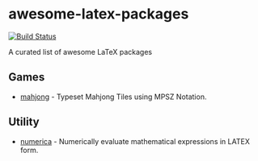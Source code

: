 # awesome-latex-packages

[![Build Status](https://app.travis-ci.com/maphy-psd/awesome-latex-packages.svg?branch=main)](https://app.travis-ci.com/maphy-psd/awesome-latex-packages)

A curated list of awesome LaTeX packages

## Games
-   [mahjong](https://www.ctan.org/pkg/mahjong) - Typeset Mahjong Tiles using MPSZ Notation.

## Utility
-   [numerica](https://www.ctan.org/pkg/numerica) - Numerically evaluate mathematical expressions in LATEX form.

